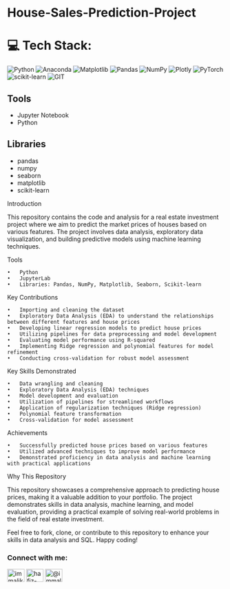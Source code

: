 # House-Sales-Prediction-Project

# 💻 Tech Stack:
![Python](https://img.shields.io/badge/python-3670A0?style=for-the-badge&logo=python&logoColor=ffdd54) ![Anaconda](https://img.shields.io/badge/Anaconda-%2344A833.svg?style=for-the-badge&logo=anaconda&logoColor=white) ![Matplotlib](https://img.shields.io/badge/Matplotlib-%23ffffff.svg?style=for-the-badge&logo=Matplotlib&logoColor=black) ![Pandas](https://img.shields.io/badge/pandas-%23150458.svg?style=for-the-badge&logo=pandas&logoColor=white) ![NumPy](https://img.shields.io/badge/numpy-%23013243.svg?style=for-the-badge&logo=numpy&logoColor=white) ![Plotly](https://img.shields.io/badge/Plotly-%233F4F75.svg?style=for-the-badge&logo=plotly&logoColor=white) ![PyTorch](https://img.shields.io/badge/PyTorch-%23EE4C2C.svg?style=for-the-badge&logo=PyTorch&logoColor=white) ![scikit-learn](https://img.shields.io/badge/scikit--learn-%23F7931E.svg?style=for-the-badge&logo=scikit-learn&logoColor=white) ![GIT](https://img.shields.io/badge/Git-fc6d26?style=for-the-badge&logo=git&logoColor=white)

## Tools
- Jupyter Notebook
- Python

## Libraries
- pandas
- numpy
- seaborn
- matplotlib
- scikit-learn

Introduction

This repository contains the code and analysis for a real estate investment project where we aim to predict the market prices of houses based on various features. The project involves data analysis, exploratory data visualization, and building predictive models using machine learning techniques.

Tools

	•	Python
	•	JupyterLab
	•	Libraries: Pandas, NumPy, Matplotlib, Seaborn, Scikit-learn

Key Contributions

	•	Importing and cleaning the dataset
	•	Exploratory Data Analysis (EDA) to understand the relationships between different features and house prices
	•	Developing linear regression models to predict house prices
	•	Utilizing pipelines for data preprocessing and model development
	•	Evaluating model performance using R-squared
	•	Implementing Ridge regression and polynomial features for model refinement
	•	Conducting cross-validation for robust model assessment

Key Skills Demonstrated

	•	Data wrangling and cleaning
	•	Exploratory Data Analysis (EDA) techniques
	•	Model development and evaluation
	•	Utilization of pipelines for streamlined workflows
	•	Application of regularization techniques (Ridge regression)
	•	Polynomial feature transformation
	•	Cross-validation for model assessment

Achievements

	•	Successfully predicted house prices based on various features
	•	Utilized advanced techniques to improve model performance
	•	Demonstrated proficiency in data analysis and machine learning with practical applications

Why This Repository

This repository showcases a comprehensive approach to predicting house prices, making it a valuable addition to your portfolio. The project demonstrates skills in data analysis, machine learning, and model evaluation, providing a practical example of solving real-world problems in the field of real estate investment.

Feel free to fork, clone, or contribute to this repository to enhance your skills in data analysis and SQL. Happy coding!



<h3 align="left">Connect with me:</h3>
<p align="left">
<a href="https://twitter.com/immalikwaseem" target="blank"><img align="center" src="https://raw.githubusercontent.com/rahuldkjain/github-profile-readme-generator/master/src/images/icons/Social/twitter.svg" alt="immalikwaseem" height="30" width="40" /></a>
<a href="https://linkedin.com/in/hafiz-waseem" target="blank"><img align="center" src="https://raw.githubusercontent.com/rahuldkjain/github-profile-readme-generator/master/src/images/icons/Social/linked-in-alt.svg" alt="hafiz-waseem" height="30" width="40" /></a>
<a href="https://medium.com/@immalikwaseem" target="blank"><img align="center" src="https://raw.githubusercontent.com/rahuldkjain/github-profile-readme-generator/master/src/images/icons/Social/medium.svg" alt="@immalikwaseem" height="30" width="40" /></a>
</p>
